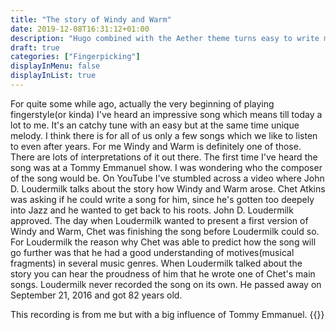 ```yaml
---
title: "The story of Windy and Warm"
date: 2019-12-08T16:31:12+01:00
description: "Hugo combined with the Aether theme turns easy to write markdown into powerful web pages.  KaTeX, Highlight.js, and Hugo provides the ability to create mathmatical symobols, equations, highlighted code, tables, lists, and much more."
draft: true
categories: ["Fingerpicking"]
displayInMenu: false
displayInList: true
---
```


For quite some while ago, actually the very beginning of playing fingerstyle(or kinda) I've heard an
impressive song which means till today a lot to me. It's an catchy tune with an easy but at the same time unique melody.
I think there is for all of us only a few songs which we like to listen to even after years. For me Windy and Warm is definitely
one of those. There are lots of interpretations of it out there. The first time I've heard the song was at a Tommy Emmanuel
show. I was wondering who the composer of the song would be. On YouTube I've stumbled across a video where John D. Loudermilk talks about
the story how Windy and Warm arose. Chet Atkins was asking if he could write a song for him, since he's gotten too deepely
into Jazz and he wanted to get back to his roots. John D. Loudermilk approved. The day when Loudermilk wanted to present a first
version of Windy and Warm, Chet was finishing the song before Loudermilk could so.
For Loudermilk the reason why Chet was able to predict how the song will go further was that he had a good understanding
of motives(musical fragments) in several music genres. When Loudermilk talked about the story you can hear the proudness of him
that he wrote one of Chet's main songs. Loudermilk never recorded the song on its own. He passed away on September 21, 2016 and got 82 years old.


This recording is from me but with a big influence of Tommy Emmanuel.
{{<aplayer title="Windy and Warm" author="Stephan" musicurl="/posts/fingerpicking/windy_and_warm.mp3">}}